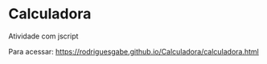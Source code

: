 # Calculadora
Atividade com jscript

Para acessar: https://rodriguesgabe.github.io/Calculadora/calculadora.html
